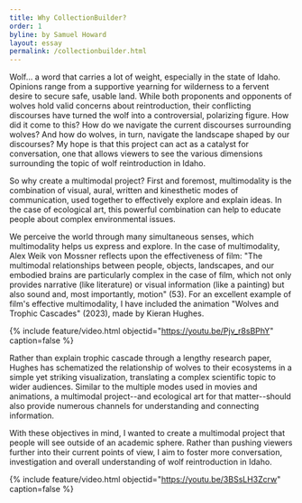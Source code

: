 ```yaml
---
title: Why CollectionBuilder?
order: 1
byline: by Samuel Howard
layout: essay
permalink: /collectionbuilder.html
---
```


Wolf... a word that carries a lot of weight, especially in the state of Idaho. Opinions range from a supportive yearning for wilderness to a fervent desire to secure safe, usable land. While both proponents and opponents of wolves hold valid concerns about reintroduction, their conflicting discourses have turned the wolf into a controversial, polarizing figure. How did it come to this? How do we navigate the current discourses surrounding wolves? And how do wolves, in turn, navigate the landscape shaped by our discourses? My hope is that this project can act as a catalyst for conversation, one that allows viewers to see the various dimensions surrounding the topic of wolf reintroduction in Idaho.

So why create a multimodal project? First and foremost, multimodality is the combination of visual, aural, written and kinesthetic modes of communication, used together to effectively explore and explain ideas. In the case of ecological art, this powerful combination can help to educate people about complex environmental issues. 

We perceive the world through many simultaneous senses, which multimodality helps us express and explore. In the case of multimodality, Alex Weik von Mossner reflects upon the effectiveness of film: "The multimodal relationships between people, objects, landscapes, and our embodied brains are particularly complex in the case of film, which not only provides narrative (like literature) or visual information (like a painting) but also sound and, most importantly, motion" (53). For an excellent example of film's effective multimodality, I have included the animation "Wolves and Trophic Cascades" (2023), made by Kieran Hughes.

{% include feature/video.html objectid="https://youtu.be/Pjv_r8sBPhY" caption=false %}

Rather than explain trophic cascade through a lengthy research paper, Hughes has schematized the relationship of wolves to their ecosystems in a simple yet striking visualization, translating a complex scientific topic to wider audiences. Similar to the multiple modes used in movies and animations, a multimodal project--and ecological art for that matter--should also provide numerous channels for understanding and connecting information. 

With these objectives in mind, I wanted to create a multimodal project that people will see outside of an academic sphere. Rather than pushing viewers further into their current points of view, I aim to foster more conversation, investigation and overall understanding of wolf reintroduction in Idaho.

{% include feature/video.html objectid="https://youtu.be/3BSsLH3Zcrw" caption=false %}